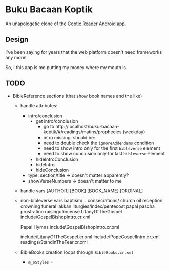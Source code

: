 # Buku Bacaan Koptik

An unapologetic clone of the [Coptic Reader](https://play.google.com/store/apps/details?id=com.app.copticreader&hl=en_US) Android app.

## Design
I've been saying for years that the web platform doesn't need frameworks any more!

So, I this app is me putting my money where my mouth is.

## TODO
- BibleReference sections (that show book names and the like)
	- handle attributes:
		- intro/conclusion
			- get intro/conclusion
				- go to http://localhost/buku-bacaan-koptik/#/readings/matins/prophecies (weekday)
				- intro missing. should be:
				- need to double check the `ignoreAddendums` condition
				- need to show intro only for the first `bibleverse` element
				- need to show conclusion only for last `bibleverse` element
			- hideIntroConclusion
			- hideIntro
			- hideConclusion
		- type: section/title -> doesn't matter apparently?
		- showVerseNumbers -> doesn't matter to me

	- handle vars
		[AUTHOR]
		[BOOK]
		[BOOK_NAME]
		[ORDINAL]

	- non-bibleverse vars
		baptism/...
		consecrations/
			church
			oil
			reception
		crowning
		funeral
		lakkan
		liturgies/index/pentecost
		papal
		pascha
		prostration
		raisingofincense
			LitanyOfTheGospel
				include\GospelBishopIntro.cr.xml

		Papal Hymns
			include\GospelBishopIntro.cr.xml

		include\LitanyOfTheGospel.cr.xml
		include\PopeGospelIntro.cr.xml
		readings\StandInTheFear.cr.xml

	- BibleBooks creation loops through `BibleBooks.cr.xml`
		- `m_oStyles` = <Style id>
			- <Introduction> & <Conclusion>
			- possible 3 languages
		- `m_oBooks` = <Book id style>
			- <Book> & <Author>
			- possible 3 languages
			- style attr is the link between <Style> & <Book>

- DONE - repository
	- network data source
	- internal data source

- DONE - translations

- DONE - SeasonEvaluator tests
	- isFeast blows up
		- in java, isFeast => Seasons.isSeason => Seasons.matchesCurrentSeason => SeasonEvaluator.checkCurrentSeason (including its leaves)
		- SeasonEvaluator.checkCurrentSeason is like a mini version of SeasonEvaluator.isCurrentSeason it only checks:
			- isSaintSeason
			- isForceSeason

## TODO 2: MOAR STUFF
- DONE - get intro/conclusion
	- go to http://localhost/buku-bacaan-koptik/#/readings/matins/prophecies (weekday)
	- DONE - intro missing. should be:
	- DONE - need to double check the `ignoreAddendums` condition
	- DONE - need to show intro only for the first `bibleverse` element
	- DONE - need to show conclusion only for last `bibleverse` element
	- DONE - need to use `innerHTML` instead of `outerHTML` for `bibleref` tag and set its `display` to `contents`
- DONE - go back after selecting a calendar date
- DONE - localize the dates using code (in home header + calendar header + each event entry) :'(
- support bible xml format in editor
- DONE - issue with nested bibleverse nodes "pascha\resurrection\Prophecies.cr.xml"
- DONE - menu
- bibleref title + outline

## Notes

## Environment Setup

### Decrypter App (Android)
- Android Studio should take care of everything
- Add the encrypted folders under the `app\src\main\assets` folder

### Decrypter (Java)
This one gave great results, but it failed to render some of the arabic characters (on Windows at least)
- Using VSCode, install the Java extension pack, and set the source/destination folders.

### web
No setup necessary! (That's a lie!!)
Just run index.html (or use IIS for example, create an application point it to the `web` folder, and just browse)

### editor
This is a document editor app where we can add new languages to the existing documents.
- open `index.html`, open the document, make the changes in the right-hand column, and save
- replace the old XML under `web/assets/documents/...` with the updated XML

### mobile
This is a Capacitor app that is used to create the actual Android app.
- run `npm install` (only after cloning the repo for the first time)
- run `npm run build`
- run `npx capacitor sync android`
- open Android Studio and build the app!

#### Generating App Icon & Splash Screen
- The `www/manifest.json` file is needed for the assets package to work!
- run the below command
```
npx @capacitor/assets generate --iconBackgroundColor #fff0d9 --iconBackgroundColorDark #fff0d9 --splashBackgroundColor #fff0d9 --splashBackgroundColorDark #fff0d9
```
More info [here](https://github.com/ionic-team/capacitor-assets)

### web-ng (incomplete code) - DELETED in 4476f262bc397607dd3048ec2e4e3e2342f65fa3
- Go to your new project: cd .\web-ng
- Run ionic serve within the app directory to see your app in the browser
- Run ionic capacitor add to add a native iOS or Android project using Capacitor
- Generate your app icon and splash screens using cordova-res --skip-config --copy
- Explore the Ionic docs for components, tutorials, and more: https://ion.link/docs
- Building an enterprise app? Ionic has Enterprise Support and Features: https://ion.link/enterprise-edition

## Notes
menu URI code (for future reference)
```javascript
const xml = new DOMParser().parseFromString(DEFAULT_MENU, 'text/xml').documentElement;
xml.querySelectorAll('[path]').toArray().forEach(p => {
	let segments = [];
	let seg = p;

	while (seg) {
		segments.unshift(seg);
		seg = seg.parentElement;
	}

	p.setAttribute('uri', segments.map(s => s.getAttribute('name')).join('/').toLowerCase().replace(/ /g, '-').replace(/'/g, ''));
});
```
